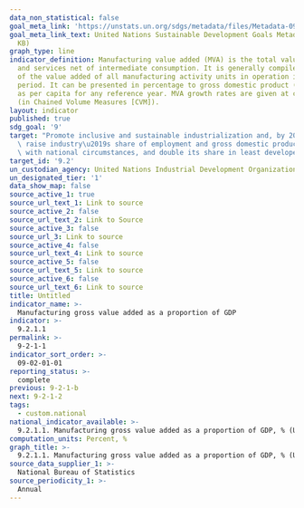 ```yaml
---
data_non_statistical: false
goal_meta_link: 'https://unstats.un.org/sdgs/metadata/files/Metadata-09-02-01.pdf '
goal_meta_link_text: United Nations Sustainable Development Goals Metadata (PDF 217
  KB)
graph_type: line
indicator_definition: Manufacturing value added (MVA) is the total value of goods
  and services net of intermediate consumption. It is generally compiled as the sum
  of the value added of all manufacturing activity units in operation in the reference
  period. It can be presented in percentage to gross domestic product (GDP) as well
  as per capita for any reference year. MVA growth rates are given at constant prices
  (in Chained Volume Measures [CVM]).
layout: indicator
published: true
sdg_goal: '9'
target: "Promote inclusive and sustainable industrialization and, by 2030, significantly\
  \ raise industry\u2019s share of employment and gross domestic product, in line\
  \ with national circumstances, and double its share in least developed countries"
target_id: '9.2'
un_custodian_agency: United Nations Industrial Development Organization (UNIDO)
un_designated_tier: '1'
data_show_map: false
source_active_1: true
source_url_text_1: Link to source
source_active_2: false
source_url_text_2: Link to Source
source_active_3: false
source_url_3: Link to source
source_active_4: false
source_url_text_4: Link to source
source_active_5: false
source_url_text_5: Link to source
source_active_6: false
source_url_text_6: Link to source
title: Untitled
indicator_name: >-
  Manufacturing gross value added as a proportion of GDP
indicator: >-
  9.2.1.1
permalink: >-
  9-2-1-1
indicator_sort_order: >-
  09-02-01-01
reporting_status: >-
  complete
previous: 9-2-1-b
next: 9-2-1-2
tags:
  - custom.national
national_indicator_available: >-
  9.2.1.1. Manufacturing gross value added as a proportion of GDP, % (US dollars, constant prices)
computation_units: Percent, %
graph_title: >-
  9.2.1.1. Manufacturing gross value added as a proportion of GDP, % (US dollars, constant prices)
source_data_supplier_1: >-
  National Bureau of Statistics
source_periodicity_1: >-
  Annual
---
```

